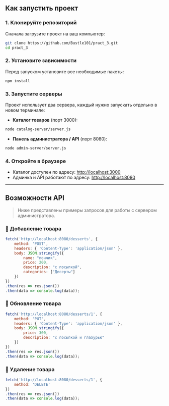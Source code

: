 ## Как запустить проект

### 1. Клонируйте репозиторий

Сначала загрузите проект на ваш компьютер:

```bash
git clone https://github.com/Bustle101/pract_3.git
cd pract_3
```

### 2. Установите зависимости

Перед запуском установите все необходимые пакеты:

```bash
npm install
```

### 3. Запустите серверы

Проект использует два сервера, каждый нужно запускать отдельно в новом терминале:

- **Каталог товаров** (порт 3000):

```bash
node catalog-server/server.js
```

- **Панель администратора / API** (порт 8080):

```bash
node admin-server/server.js
```

### 4. Откройте в браузере

- Каталог доступен по адресу: [http://localhost:3000](http://localhost:3000)  
- Админка и API работают по адресу: [http://localhost:8080](http://localhost:8080)

---

## Возможности API

> Ниже представлены примеры запросов для работы с сервером администратора.

### 🔹 Добавление товара

```js
fetch('http://localhost:8080/desserts', {
    method: 'POST',
    headers: { 'Content-Type': 'application/json' },
    body: JSON.stringify({
        name: "пончик",
        price: 200,
        description: "с посыпкой",
        categories: ["Десерты"]
    })
})
.then(res => res.json())
.then(data => console.log(data));
```

### 🔹 Обновление товара

```js
fetch('http://localhost:8080/desserts/1', {
    method: 'PUT',
    headers: { 'Content-Type': 'application/json' },
    body: JSON.stringify({
        price: 300,
        description: "с посыпкой и глазурью"
    })
})
.then(res => res.json())
.then(data => console.log(data));
```

### 🔹 Удаление товара

```js
fetch('http://localhost:8080/desserts/1', {
    method: 'DELETE'
})
.then(res => res.json())
.then(data => console.log(data));
```
